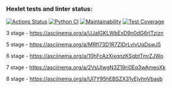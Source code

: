### Hexlet tests and linter status:
[![Actions Status](https://github.com/RCFixer/python-project-50/actions/workflows/hexlet-check.yml/badge.svg)](https://github.com/RCFixer/python-project-50/actions)
[![Python CI](https://github.com/RCFixer/python-project-50/actions/workflows/pyci.yml/badge.svg)](https://github.com/RCFixer/python-project-50/actions/workflows/pyci.yml)
[![Maintainability](https://api.codeclimate.com/v1/badges/0c258f8ff07cda04d254/maintainability)](https://codeclimate.com/github/RCFixer/python-project-50/maintainability)
[![Test Coverage](https://api.codeclimate.com/v1/badges/0c258f8ff07cda04d254/test_coverage)](https://codeclimate.com/github/RCFixer/python-project-50/test_coverage)

3 stage - https://asciinema.org/a/UJalGKLWbExD9n0dG6rITzjzn

5 stage - https://asciinema.org/a/MRfl73D1R7ZIDrLvlvUqDswJ5

6 stage - https://asciinema.org/a/10hFcAzXixqnzKSgbtTmrZJWo

7 stage - https://asciinema.org/a/2VsUIwgN3Z19ri0Eq3wAmeoXk

8 stage - https://asciinema.org/a/UI7Y95hEBSZX31yEjvhnVbasb